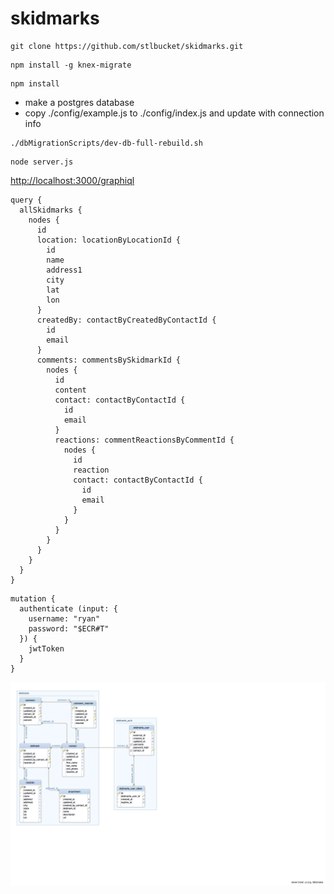 # skidmarks

```
git clone https://github.com/stlbucket/skidmarks.git
```

```
npm install -g knex-migrate
```

```
npm install
```

- make a postgres database
- copy ./config/example.js to ./config/index.js and update with connection info

```
./dbMigrationScripts/dev-db-full-rebuild.sh
```

```
node server.js
```

<a href="http://localhost:3000/graphiql">http://localhost:3000/graphiql</a>

```
query {
  allSkidmarks {
    nodes {
      id
      location: locationByLocationId {
        id
        name
        address1
        city
        lat
        lon
      }
      createdBy: contactByCreatedByContactId {
        id
        email
      }
      comments: commentsBySkidmarkId {
        nodes {
          id
          content
          contact: contactByContactId {
            id
            email
          }
          reactions: commentReactionsByCommentId {
            nodes {
              id
              reaction
              contact: contactByContactId {
                id
                email
              }
            }
          }
        }
      }
    }
  }
}
```


```
mutation {
  authenticate (input: {
    username: "ryan"
    password: "$ECR#T"
  }) {
    jwtToken
  }
}
```

![Alt text](/src/db/skidmarks/skidmarks.png?raw=true "DB Model")
